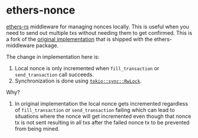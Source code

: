 # ethers-nonce

[ethers-rs](https://github.com/gakonst/ethers-rs) middleware for managing nonces locally.
This is useful when you need to send out multiple txs without needing them to get confirmed.
This is a fork of the [original implementation](https://github.com/gakonst/ethers-rs/blob/2b178e9cf79572a5905bb2d45a0061bf058b9675/ethers-middleware/src/nonce_manager.rs) that is shipped with the ethers-middleware
package.

The change in implementation here is:
1. Local nonce is only incremented when `fill_transaction` or `send_transaction` call succeeds.
2. Synchronization is done using [`tokio::sync::RwLock`](https://docs.rs/tokio/1.17.0/tokio/sync/struct.RwLock.html).

Why?
1. In original implementation the local nonce gets incremented regardless of `fill_transaction` or
   `send_transaction` failing which can lead to situations where the nonce will get incremented
   even though that nonce tx is not sent resulting in all txs after the failed nonce tx to be
   prevented from being mined.
